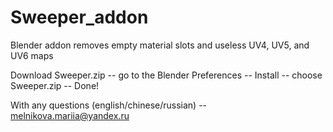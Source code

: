 # Sweeper_addon
Blender addon removes empty material slots and useless UV4, UV5, and UV6 maps 

Download Sweeper.zip -- go to the Blender Preferences -- Install -- choose Sweeper.zip -- Done!

With any questions (english/chinese/russian) -- melnikova.mariia@yandex.ru 
